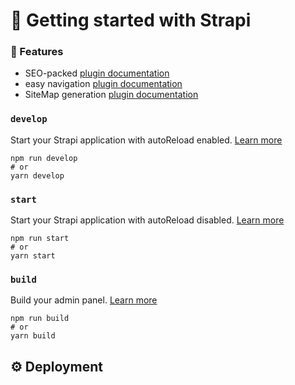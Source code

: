 # 🚀 Getting started with Strapi

### 💎 Features

- SEO-packed [plugin documentation](https://market.strapi.io/plugins/@strapi-plugin-seo)
- easy navigation [plugin documentation](https://market.strapi.io/plugins/strapi-plugin-navigation)
- SiteMap generation [plugin documentation](https://market.strapi.io/plugins/strapi-plugin-sitemap)

### `develop`

Start your Strapi application with autoReload enabled. [Learn more](https://docs.strapi.io/developer-docs/latest/developer-resources/cli/CLI.html#strapi-develop)

```
npm run develop
# or
yarn develop
```

### `start`

Start your Strapi application with autoReload disabled. [Learn more](https://docs.strapi.io/developer-docs/latest/developer-resources/cli/CLI.html#strapi-start)

```
npm run start
# or
yarn start
```

### `build`

Build your admin panel. [Learn more](https://docs.strapi.io/developer-docs/latest/developer-resources/cli/CLI.html#strapi-build)

```
npm run build
# or
yarn build
```

## ⚙️ Deployment


